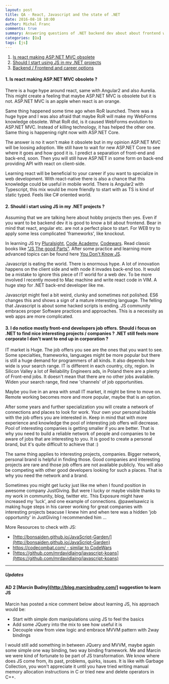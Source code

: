 ```yaml
---
layout: post
title: QA - React, Javascript and the state of .NET 
date: 2016-08-18 10:00
author: Michal Franc
comments: true
summary: Answering questions of .NET backend dev about about frontend world
categories: [Qa]
tags: [js]
---
```


1. [Is react making ASP.NET MVC obsolete](#1)
2. [Should I start using JS in my .NET projects](#2)
3. [Backend / Frontend and career options](#3)

<a name='1'/>

#### 1. Is react making ASP.NET MVC obsolete ?

There is a huge hype around react, same with Angular2 and also Aurelia. This might create a feeling that maybe ASP.NET MVC is obsolete but it is not. ASP.NET MVC is an apple when react is an orange. 

Same thing happened some time ago when RoR launched. There was a huge hype and I was also afraid that maybe RoR will make my WebForms knowledge obsolete. What RoR did, is it caused WebForms evolution to ASP.NET MVC. Instead of killing technology, it has helped the other one. Same thing is happening right now with ASP.NET Core.

The answer is no it won't make it obsolete but in my opinion ASP.NET MVC will be loosing adoption. We still have to wait for new ASP.NET Core to see where it goes and how good it is. I predict a separation of front-end and back-end, soon. Then you will still have ASP.NET in some form on back-end providing API with react on client-side.

Learning react will be beneficial to your career if you want to specialize in web development. With react-native there is also a chance that this knowledge could be useful in mobile world. There is Angular2 with Typescript, this mix would be more friendly to start with as TS is kind of static typed. Feels like C# oriented world. 

<a name='2'/>

#### 2. Should i start using JS in my .NET projects ?

Assuming that we are talking here about hobby projects then yes. Even if you want to be backend dev it is good to know a bit about frontend. Bear in mind that react, angular etc. are not a perfect place to start. For WEB try to apply some less complicated 'frameworks', like knockout.

In learning JS try <a href="https://www.pluralsight.com/">Pluralsight</a>, <a href="https://www.codecademy.com/">Code Academy</a>, <a href="https://www.codewars.com/">Codewars</a>. Read classic books like <a href="https://www.amazon.co.uk/JavaScript-Good-Parts-Douglas-Crockford/dp/0596517742">"JS The good Parts"</a>. After some practice and learning more advanced topics can be found here <a href="https://github.com/getify/You-Dont-Know-JS">You Don't Know JS</a>.

Javascript is eating the world. There is enormous hype. A lot of innovation happens on the client side and with node it invades back-end too. It would be a mistake to ignore this piece of IT world for a web dev. To be more involved I recently moved to Mac machine and write react code in VIM. A huge step for .NET back-end developer like me.

Javascript might feel a bit weird, clunky and sometimes not polished. ES6 changes this and shows a sign of a mature interesting language. The felling that Javascript is about some hacked scripts is ending. JS community embraces proper Software practices and approaches. This is a necessity as web apps are more complicated.

<a name='3'/>

#### 3. I do notice mostly front-end developers job offers. Should i focus on .NET to find nice interesting projects / companies ? .NET still feels more corporate I don't want to end up in corporation ?

IT market is Huge. The job offers you see are the ones that you want to see. Some specialties, frameworks, languages might be more popular but there is still a huge demand for programmers of all kinds. It also depends how wide is your search range. IT is different in each country, city, region. In Silicon Valley a lot of Reliability Engineers ads, in Poland there are a plenty of Front-end jobs. It doesn't mean that there are no other jobs available. Widen your search range, find new 'channels' of job opportunities.

Maybe you live in an area with small IT market, it might be time to move on. Remote working becomes more and more popular, maybe that is an option.

After some years and further specialization you will create a network of connections and places to look for work. Your own your personal bubble with the job offers you are interested in. Keep in mind that with more experience and knowledge the pool of interesting job offers will decrease. Pool of interesting companies is getting smaller if you are better. That is why you need to build a reliable network of people and companies to be aware of jobs that are interesting to you. It is good to create a personal brand, but it's quite difficult to achieve that :)

The same thing applies to interesting projects, companies. Bigger network, personal brand is helpful in finding those. Good companies and interesting projects are rare and those job offers are not available publicly. You will also be competing with other good developers looking for such a places. That is why you need the network and a brand.

Sometimes you might get lucky just like me when I found position in awesome company JustGiving. But were I lucky or maybe visible thanks to my work in community, blog, twitter etc. This Exposure might have increased my 'luck', and one example of connections. @pawelsawicz is making huge steps in his career working for great companies with interesting projects beacuse I knew him and when tere was a hidden 'job opportunity' in JustGiving I recommended him ... 

More Resources to check with JS:

* [http://bonsaiden.github.io/JavaScript-Garden/](http://bonsaiden.github.io/JavaScript-Garden)
* [https://codecombat.com/ - similar to CodeWars](https://codecombat.com/)
* [https://github.com/mrdavidlaing/javascript-koans](https://github.com/mrdavidlaing/javascript-koans)

---
##### Updates

#### AD 2 [Marcin Budny](http://blog.marcinbudny.com/] suggestion to learn JS
Marcin has posted a nice comment below about learning JS, his approach would be:

* Start with simple dom manipulations using JS to feel the basics
* Add some JQuery into the mix to see how useful it is
* Decouple view from view logic and embrace MVVM pattern with 2way bindings

I would still add something in between JQuery and MVVM, maybe again some simple one way binding, two way binding framework. Me and Marcin we were kind of fortunate to be part of JS transformation. We know where does JS come from, its past, problems, quirks, issues. It is like with Garbage Collection, you won't appreciate it until you have tried writing manual memory allocation instructions in C or tried new and delete operators in C++.

